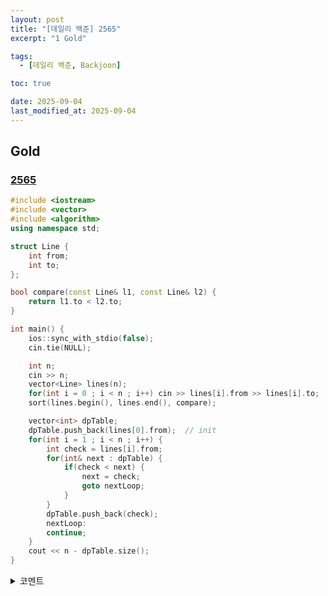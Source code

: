 ```yaml
---
layout: post
title: "[데일리 백준] 2565"
excerpt: "1 Gold"

tags:
  - [데일리 백준, Backjoon]

toc: true

date: 2025-09-04
last_modified_at: 2025-09-04
---
```

## Gold
### [2565][def]

```c++
#include <iostream>
#include <vector>
#include <algorithm>
using namespace std;

struct Line {
    int from;
    int to;
};

bool compare(const Line& l1, const Line& l2) {
    return l1.to < l2.to;
}

int main() {
    ios::sync_with_stdio(false);
    cin.tie(NULL);

    int n;
    cin >> n;
    vector<Line> lines(n);
    for(int i = 0 ; i < n ; i++) cin >> lines[i].from >> lines[i].to;
    sort(lines.begin(), lines.end(), compare);

    vector<int> dpTable;
    dpTable.push_back(lines[0].from);  // init
    for(int i = 1 ; i < n ; i++) {
        int check = lines[i].from;
        for(int& next : dpTable) {
            if(check < next) {
                next = check;
                goto nextLoop;
            }
        }
        dpTable.push_back(check);
        nextLoop:
        continue;
    }
    cout << n - dpTable.size();
}
```

<details>
<summary>코멘트</summary>
<div markdown="1">

- Dynamic Programming (LIS, 가장 긴 증가하는 부분 수열)

</div>
</details>

[def]: https://www.acmicpc.net/problem/2565